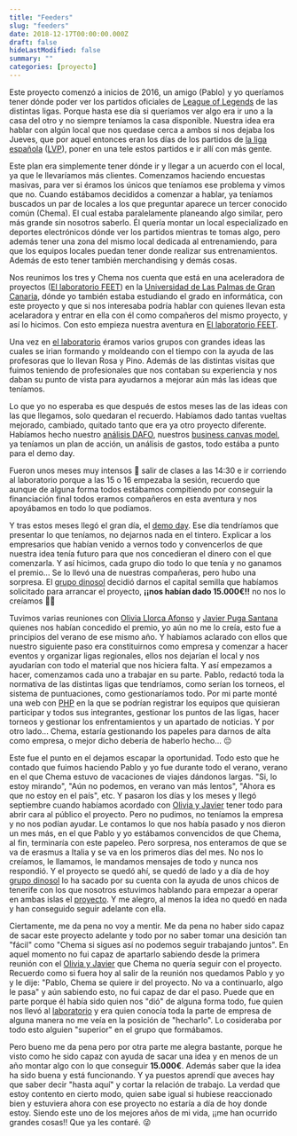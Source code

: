 ```yaml
---
title: "Feeders"
slug: "feeders"
date: 2018-12-17T00:00:00.000Z
draft: false
hideLastModified: false
summary: ""
categories: [proyecto]
---
```


  Este proyecto comenzó a inicios de 2016, un amigo (Pablo) y yo queríamos tener
  dónde poder ver los partidos oficiales de [League of Legends] de las
  distintas ligas. Porque hasta ese día si queríamos ver algo era ir uno a la
  casa del otro y no siempre teníamos la casa disponible. Nuestra idea era
  hablar con algún local que nos quedase cerca a ambos si nos dejaba los Jueves,
  que por aquel entonces eran los días de los partidos de 
  [la liga española][LVP] ([LVP]), poner en una tele estos partidos e ir allí con
  más gente.

  [League of Legends]: https://play.euw.leagueoflegends.com/en_GB
  [LVP]: https://www.lvp.es/

  Este plan era simplemente tener dónde ir y llegar a un acuerdo con el local,
  ya que le llevaríamos más clientes. Comenzamos haciendo encuestas masivas,
  para ver si éramos los únicos que teníamos ese problema y vimos que no. Cuando
  estábamos decididos a comenzar a hablar, ya teníamos buscados un par de
  locales a los que preguntar aparece un tercer conocido común (Chema). El cual
  estaba paralelamente planeando algo similar, pero más grande sin nosotros
  saberlo. Él quería montar un local especializado en deportes electrónicos
  dónde ver los partidos mientras te tomas algo, pero además tener una zona del
  mismo local dedicada al entrenamiendo, para que los equipos locales puedan
  tener donde realizar sus entrenamientos. Además de esto tener también
  merchandising y demás cosas.

  Nos reunimos los tres y Chema nos cuenta que está en una aceleradora de
  proyectos ([El laboratorio FEET]) en la 
  [Universidad de Las Palmas de Gran Canaria], dónde yo también estaba 
  estudiando el grado en informática, con este proyecto y que si nos
  interesaba podría hablar con quienes llevan esta acelaradora y entrar en ella
  con él como compañeros del mismo proyecto, y así lo hicimos. Con esto empieza
  nuestra aventura en [El laboratorio FEET].

  [El laboratorio FEET]: https://www.facebook.com/El-Laboratorio-FEET-ULPGC-959605087422611
  [Universidad de Las Palmas de Gran Canaria]: https://www.ulpgc.es

  <!-- FOTO del laboratorio -->

  Una vez en [el laboratorio][El laboratorio FEET] éramos varios grupos con
  grandes ideas las cuales se irian formando y moldeando con el tiempo con la 
  ayuda de las profesoras que lo llevan Rosa y Pino. Además de las distintas
  visitas que fuimos teniendo de profesionales que nos contaban su experiencia
  y nos daban su punto de vista para ayudarnos a mejorar aún más las ideas que 
  teníamos. 
  
  Lo que yo no esperaba es que después de estos meses las de
  las ideas con las que llegamos, solo quedaran el recuerdo. Habíamos dado
  tantas vueltas mejorado, cambiado, quitado tanto que era ya otro proyecto
  diferente. Habíamos hecho nuestro [análisis DAFO], nuestros
  [business canvas model], ya teníamos un plan de acción, un análisis de gastos,
  todo estába a punto para el demo day. 
  
  <!-- FOTO ANALISIS DAFO -->
  
  [análisis DAFO]: https://es.wikipedia.org/wiki/An%C3%A1lisis_DAFO
  [business canvas model]: https://es.wikipedia.org/wiki/Lienzo_de_modelo_de_negocio

  Fueron unos meses muy intensos 🥵 salir de clases a las 14:30 e ir corriendo al 
  laboratorio porque a las 15 o 16 empezaba la sesión, recuerdo que aunque de
  alguna forma todos estábamos compitiendo por conseguir la financiación final
  todos eramos compañeros en esta aventura y nos apoyábamos en todo lo que
  podíamos.

  <!-- FOTO DE TODOS -->

  Y tras estos meses llegó el gran día, el [demo day]. Ese día tendríamos
  que presentar lo que teníamos, no dejarnos nada en el tintero. Explicar a los
  empresarios que habían venido a vernos todo y convencerlos de que nuestra idea
  tenía futuro para que nos concedieran el dinero con el que comenzarla. Y así 
  hicimos, cada grupo dio todo lo que tenía y no ganamos el premio... Se lo 
  llevó una de nuestras compañeras, pero hubo una sorpresa. El [grupo dinosol] 
  decidió darnos el capital semilla que habíamos solicitado para arrancar el
  proyecto, __¡¡nos habían dado 15.000€!!__ no nos lo creíamos 🎉🎉

  [grupo dinosol]: https://fundaciondinosol.org/
  [demo day]: https://www.ulpgc.es/noticia/demoday-laboratorio-facultad-economia-empresa-y-turismo
  
  <!-- VIDEO DEL TELENOTICIAS -->
  
  [telenoticias-video]: https://www.youtube.com/watch?v=NSS_MhLHNHE

  Tuvimos varias reuniones con [Olivia Llorca Afonso][patronato] y 
  [Javier Puga Santana][patronato] quienes nos habían concedido el premio, yo
  aún no me lo creía, esto fue a principios del verano de ese mismo año. Y
  habíamos aclarado con ellos que nuestro siguiente paso era constituirnos como
  empresa y comenzar a hacer eventos y organizar ligas regionales, ellos nos
  dejarían el local y nos ayudarían con todo el material que nos hiciera falta.
  Y así empezamos a hacer, comenzamos cada uno a trabajar en su parte. Pablo, 
  redactó toda la normativa de las distintas ligas que tendríamos, como serían
  los torneos, el sistema de puntuaciones, como gestionaríamos todo. Por mi
  parte monté una web con [PHP] en la que se podrían registrar los equipos que 
  quisieran participar y todos sus integrantes, gestionar los puntos de las
  ligas, hacer torneos y gestionar los enfrentamientos y un apartado de
  noticias. Y por otro lado... Chema, estaría gestionando los papeles para
  darnos de alta como empresa, o mejor dicho debería de haberlo hecho... 😔
  
  [patronato]: https://fundaciondinosol.org/patronato
  [PHP]: https://secure.php.net/

  Este fue el punto en el dejamos escapar la oportunidad. Todo esto que he
  contado que fuimos haciendo Pablo y yo fue durante todo el verano, verano en
  el que Chema estuvo de vacaciones de viajes dándonos largas. "Si, lo estoy
  mirando", "Aún no podemos, en verano van más lentos", "Ahora es que no estoy 
  en el país", etc. Y pasaron los días y los meses y llegó septiembre cuando 
  habíamos acordado con [Olivia y Javier][patronato] tener todo para abrir cara
  al público el proyecto. Pero no pudimos, no teníamos la empresa y no nos podían
  ayudar. Le contamos lo que nos había pasado y nos dieron un mes más, en el que
  Pablo y yo estábamos convencidos de que Chema, al fin, terminaría con este
  papeleo. Pero sorpresa, nos enteramos de que se va de erasmus a Italia y se va
  en los primeros días del mes. No nos lo creíamos, le llamamos, le mandamos 
  mensajes de todo y nunca nos respondió. Y el proyecto se quedó ahí, se quedó
  de lado y a día de hoy [grupo dinosol] lo ha sacado por su cuenta con la ayuda
  de unos chicos de tenerife con los que nosotros estuvimos hablando para
  empezar a operar en ambas islas el [proyecto]. Y me alegro, al menos la idea
  no quedó en nada y han conseguido seguir adelante con ella.
  
  [proyecto]: http://www.hiperdino.es/hiperdino-presenta-la-primera-liga-canaria-esports-jugadores-profesionales-aficionados/

  Ciertamente, me da pena no voy a mentir. Me da pena no haber sido capaz de
  sacar este proyecto adelante y todo por no saber tomar una desición tan 
  "fácil" como "Chema si sigues así no podemos seguir trabajando juntos". En 
  aquel momento no fui capaz de apartarlo sabiendo desde la primera reunión con
  el [Olivia y Javier][patronato] que Chema no quería seguir con el proyecto.
  Recuerdo como si fuera hoy al salir de la reunión nos quedamos Pablo y yo y le
  dije: "Pablo, Chema se quiere ir del proyecto. No va a continuarlo, algo le
  pasa" y aún sabiendo esto, no fui capaz de dar el paso. Puede que en parte 
  porque él había sido quien nos "dió" de alguna forma todo, fue quien nos llevó
  al [laboratorio][El laboratorio FEET] y era quien conocía toda la parte de 
  empresa de alguna manera no me veía en la posición de "hecharlo". Lo 
  cosideraba por todo esto alguien "superior" en el grupo que formábamos.
  
  Pero bueno me da pena pero por otra parte me alegra bastante, porque he visto
  como he sido capaz con ayuda de sacar una idea y en menos de un año montar
  algo con lo que conseguir __15.000€__. Además saber que la idea ha sido buena
  y está funcionando. Y ya puestos aprendí que aveces hay que saber decir "hasta
  aquí" y cortar la relación de trabajo. La verdad que estoy contento en cierto
  modo, quien sabe igual si hubiese reaccionado bien y estuviera ahora con ese
  proyecto no estaría a día de hoy donde estoy. Siendo este uno de los mejores
  años de mi vida, ¡¡me han ocurrido grandes cosas!! Que ya les contaré. 😜
